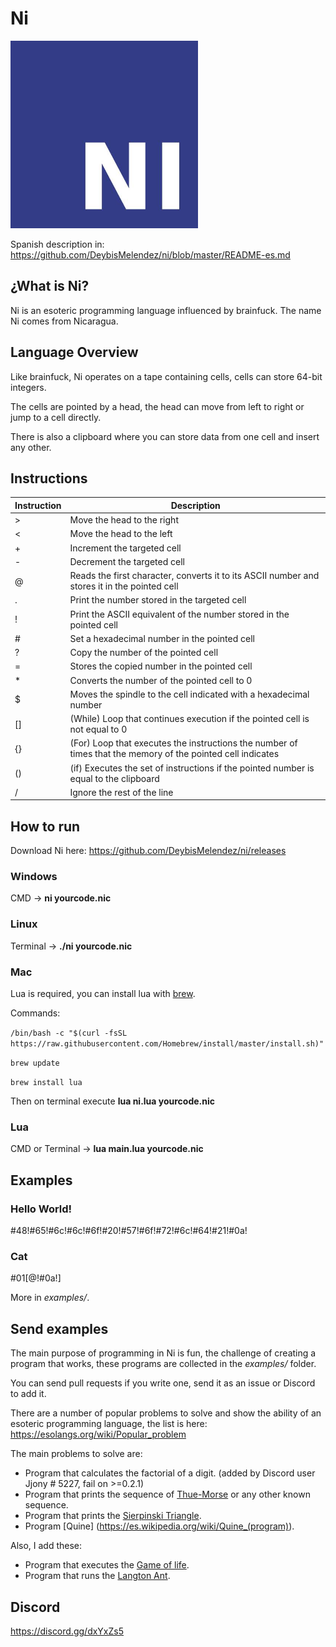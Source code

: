 # Ni

<img src="https://raw.githubusercontent.com/DeybisMelendez/ni/master/logo.jpg" width="300"/>

Spanish description in: https://github.com/DeybisMelendez/ni/blob/master/README-es.md

## ¿What is Ni?

Ni is an esoteric programming language influenced by brainfuck. The name Ni comes from Nicaragua.

## Language Overview

Like brainfuck, Ni operates on a tape containing cells, cells can store 64-bit integers.

The cells are pointed by a head, the head can move from left to right or jump to a cell directly.

There is also a clipboard where you can store data from one cell and insert any other.

## Instructions

|Instruction|Description |
|-----------|------------|
|>          |Move the head to the right|
|<          |Move the head to the left|
|+          |Increment the targeted cell|
|-          |Decrement the targeted cell|
|@          |Reads the first character, converts it to its ASCII number and stores it in the pointed cell|
|.          |Print the number stored in the targeted cell|
|!          |Print the ASCII equivalent of the number stored in the pointed cell |
|#          |Set a hexadecimal number in the pointed cell|
|?          |Copy the number of the pointed cell|
|=          |Stores the copied number in the pointed cell|
|*          |Converts the number of the pointed cell to 0|
|$          |Moves the spindle to the cell indicated with a hexadecimal number |
|[]         |(While) Loop that continues execution if the pointed cell is not equal to 0 |
|{}         |(For) Loop that executes the instructions the number of times that the memory of the pointed cell indicates|
|()         |(if) Executes the set of instructions if the pointed number is equal to the clipboard|
|/          |Ignore the rest of the line|

## How to run

Download Ni here: https://github.com/DeybisMelendez/ni/releases

### Windows

CMD ->  **ni yourcode.nic**

### Linux

Terminal -> **./ni yourcode.nic**

### Mac

Lua is required, you can install lua with [brew](https://brew.sh/).

Commands:

`/bin/bash -c "$(curl -fsSL https://raw.githubusercontent.com/Homebrew/install/master/install.sh)"`

`brew update`

`brew install lua`

Then on terminal execute **lua ni.lua yourcode.nic**

### Lua

CMD or Terminal -> **lua main.lua yourcode.nic**

## Examples

### Hello World!

#48!#65!#6c!#6c!#6f!#20!#57!#6f!#72!#6c!#64!#21!#0a!

### Cat

#01[@!#0a!]

More in *examples/*.

## Send examples

The main purpose of programming in Ni is fun, the challenge of creating a program that works, these programs are collected in the *examples/* folder.

You can send pull requests if you write one, send it as an issue or Discord to add it.

There are a number of popular problems to solve and show the ability of an esoteric programming language, the list is here: https://esolangs.org/wiki/Popular_problem

The main problems to solve are:

- Program that calculates the factorial of a digit. (added by Discord user Jjony # 5227, fail on >=0.2.1)
- Program that prints the sequence of [Thue-Morse](https://es.wikipedia.org/wiki/Sucesi%C3%B3n_de_Thue-Morse) or any other known sequence.
- Program that prints the [Sierpinski Triangle](https://es.wikipedia.org/wiki/Tri%C3%A1ngulo_de_Sierpinski).
- Program [Quine] (https://es.wikipedia.org/wiki/Quine_(program)).

Also, I add these:

- Program that executes the [Game of life](https://es.wikipedia.org/wiki/Juego_de_la_vida).
- Program that runs the [Langton Ant](https://es.wikipedia.org/wiki/Hangiga_de_Langton).

## Discord

https://discord.gg/dxYxZs5
